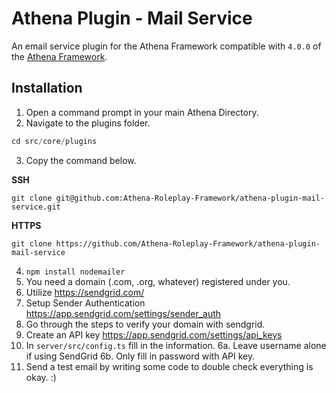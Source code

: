 # Athena Plugin - Mail Service

An email service plugin for the Athena Framework compatible with `4.0.0` of the [Athena Framework](https://athenaframework.com/).

## Installation

1. Open a command prompt in your main Athena Directory.
2. Navigate to the plugins folder.

```ts
cd src/core/plugins
```

3. Copy the command below.

**SSH**

```
git clone git@github.com:Athena-Roleplay-Framework/athena-plugin-mail-service.git
```

**HTTPS**
```
git clone https://github.com/Athena-Roleplay-Framework/athena-plugin-mail-service
```

4. `npm install nodemailer`
5. You need a domain (.com, .org, whatever) registered under you.
6. Utilize https://sendgrid.com/
7. Setup Sender Authentication https://app.sendgrid.com/settings/sender_auth
8. Go through the steps to verify your domain with sendgrid.
9. Create an API key https://app.sendgrid.com/settings/api_keys
10. In `server/src/config.ts` fill in the information.
   6a. Leave username alone if using SendGrid
   6b. Only fill in password with API key.
11. Send a test email by writing some code to double check everything is okay. :)